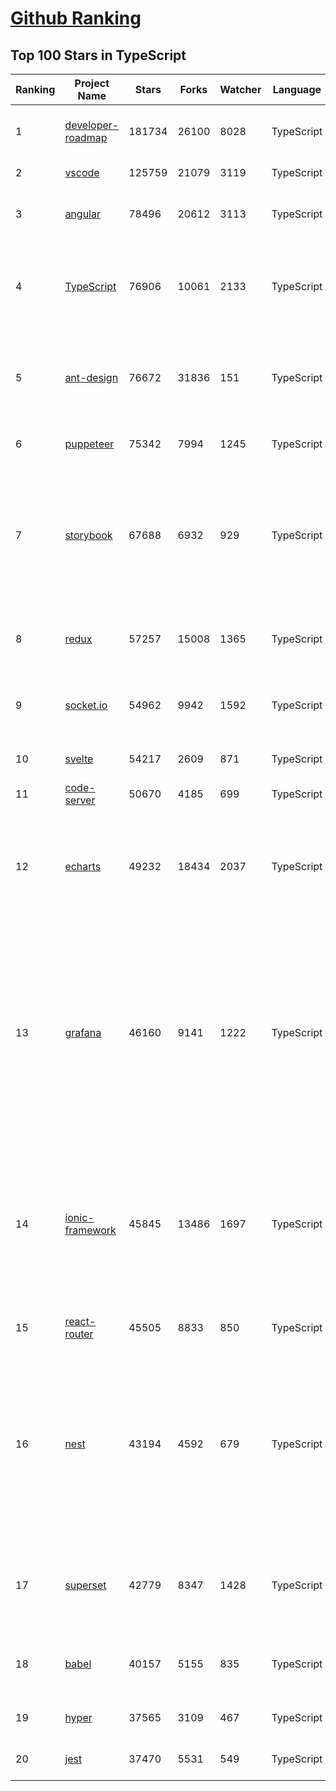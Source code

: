 [Github Ranking](../README.md)
==========

## Top 100 Stars in TypeScript

| Ranking | Project Name | Stars | Forks | Watcher | Language | Pull Requests | Open Issues |  Total Issues | Vulnerabulities | Description | Create At | Last Commit |
| ------- | ------------ | ----- | ----- | -------- | ----------- | ----------- | ----------- | ------- | ------- | ------- | ------- | ------- |
| 1 | [developer-roadmap](https://github.com/kamranahmedse/developer-roadmap) | 181734 | 26100 | 8028 | TypeScript | 234 | 81 | 555 | 0 | Roadmap to becoming a developer in 2021 | 2017-03-15T13:45:52Z | 2021-12-28T23:12:53Z |
| 2 | [vscode](https://github.com/microsoft/vscode) | 125759 | 21079 | 3119 | TypeScript | 10954 | 5131 | 125588 | 0 | Visual Studio Code | 2015-09-03T20:23:38Z | 2021-12-28T23:16:20Z |
| 3 | [angular](https://github.com/angular/angular) | 78496 | 20612 | 3113 | TypeScript | 20275 | 1735 | 23452 | 0 | The modern web developer’s platform | 2014-09-18T16:12:01Z | 2021-12-28T19:34:43Z |
| 4 | [TypeScript](https://github.com/microsoft/TypeScript) | 76906 | 10061 | 2133 | TypeScript | 13978 | 5078 | 32371 | 0 | TypeScript is a superset of JavaScript that compiles to clean JavaScript output. | 2014-06-17T15:28:39Z | 2021-12-28T23:07:15Z |
| 5 | [ant-design](https://github.com/ant-design/ant-design) | 76672 | 31836 | 151 | TypeScript | 10024 | 740 | 22754 | 0 | An enterprise-class UI design language and React UI library | 2015-04-24T15:37:24Z | 2021-12-28T22:51:16Z |
| 6 | [puppeteer](https://github.com/puppeteer/puppeteer) | 75342 | 7994 | 1245 | TypeScript | 2613 | 1756 | 5147 | 0 | Headless Chrome Node.js API | 2017-05-09T22:16:13Z | 2021-12-28T21:34:32Z |
| 7 | [storybook](https://github.com/storybookjs/storybook) | 67688 | 6932 | 929 | TypeScript | 7823 | 1525 | 8500 | 0 | 📓 The UI component explorer. Develop, document, & test React, Vue, Angular, Web Components, Ember, Svelte & more! | 2016-03-18T04:23:44Z | 2021-12-28T21:18:50Z |
| 8 | [redux](https://github.com/reduxjs/redux) | 57257 | 15008 | 1365 | TypeScript | 2246 | 34 | 1920 | 0 | Predictable state container for JavaScript apps | 2015-05-29T23:53:15Z | 2021-12-28T21:25:01Z |
| 9 | [socket.io](https://github.com/socketio/socket.io) | 54962 | 9942 | 1592 | TypeScript | 803 | 111 | 3142 | 0 | Realtime application framework (Node.JS server) | 2010-03-11T18:24:48Z | 2021-12-28T18:38:54Z |
| 10 | [svelte](https://github.com/sveltejs/svelte) | 54217 | 2609 | 871 | TypeScript | 2864 | 503 | 4068 | 0 | Cybernetically enhanced web apps | 2016-11-20T18:13:05Z | 2021-12-28T22:26:47Z |
| 11 | [code-server](https://github.com/coder/code-server) | 50670 | 4185 | 699 | TypeScript | 1158 | 238 | 2668 | 0 | VS Code in the browser | 2019-02-27T16:50:41Z | 2021-12-28T21:36:59Z |
| 12 | [echarts](https://github.com/apache/echarts) | 49232 | 18434 | 2037 | TypeScript | 1266 | 1903 | 14991 | 0 | Apache ECharts is a powerful, interactive charting and data visualization library for browser | 2013-04-03T03:18:59Z | 2021-12-28T21:03:06Z |
| 13 | [grafana](https://github.com/grafana/grafana) | 46160 | 9141 | 1222 | TypeScript | 19854 | 1920 | 22664 | 0 | The open and composable observability and data visualization platform. Visualize metrics, logs, and traces from multiple sources like Prometheus, Loki, Elasticsearch, InfluxDB, Postgres and many more.  | 2013-12-11T15:59:56Z | 2021-12-28T23:09:31Z |
| 14 | [ionic-framework](https://github.com/ionic-team/ionic-framework) | 45845 | 13486 | 1697 | TypeScript | 4746 | 667 | 19525 | 0 | A powerful cross-platform UI toolkit for building native-quality iOS, Android, and Progressive Web Apps with HTML, CSS, and JavaScript. | 2013-08-20T23:06:02Z | 2021-12-28T23:12:53Z |
| 15 | [react-router](https://github.com/remix-run/react-router) | 45505 | 8833 | 850 | TypeScript | 2195 | 54 | 6223 | 0 | Declarative routing for React | 2014-05-16T22:22:51Z | 2021-12-28T23:12:08Z |
| 16 | [nest](https://github.com/nestjs/nest) | 43194 | 4592 | 679 | TypeScript | 4662 | 43 | 3934 | 0 | A progressive Node.js framework for building efficient, scalable, and enterprise-grade server-side applications on top of TypeScript & JavaScript (ES6, ES7, ES8) 🚀 | 2017-02-04T20:12:52Z | 2021-12-28T22:50:40Z |
| 17 | [superset](https://github.com/apache/superset) | 42779 | 8347 | 1428 | TypeScript | 9828 | 1110 | 7545 | 0 | Apache Superset is a Data Visualization and Data Exploration Platform | 2015-07-21T18:55:34Z | 2021-12-28T22:48:17Z |
| 18 | [babel](https://github.com/babel/babel) | 40157 | 5155 | 835 | TypeScript | 5677 | 622 | 7958 | 0 | 🐠 Babel is a compiler for writing next generation JavaScript. | 2014-09-28T13:38:23Z | 2021-12-28T17:36:34Z |
| 19 | [hyper](https://github.com/vercel/hyper) | 37565 | 3109 | 467 | TypeScript | 2709 | 735 | 3416 | 0 | A terminal built on web technologies | 2016-07-01T06:01:21Z | 2021-12-28T19:56:34Z |
| 20 | [jest](https://github.com/facebook/jest) | 37470 | 5531 | 549 | TypeScript | 5516 | 1491 | 6592 | 0 | Delightful JavaScript Testing. | 2013-12-10T00:18:04Z | 2021-12-28T21:49:42Z |

